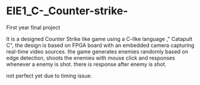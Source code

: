 EIE1_C-_Counter-strike-
=======================

First year final project

It is a designed Counter Strike like game using a C-like language ," Catapult C",
the design is based on FPGA board with an embedded camera capturing real-time video sources.
the game generates enemies randomly based on edge detection,
shoots the enemies with mouse click and responses whenever a enemy is shot.
there is response after enemy is shot.

not perfect yet due to timing issue.

